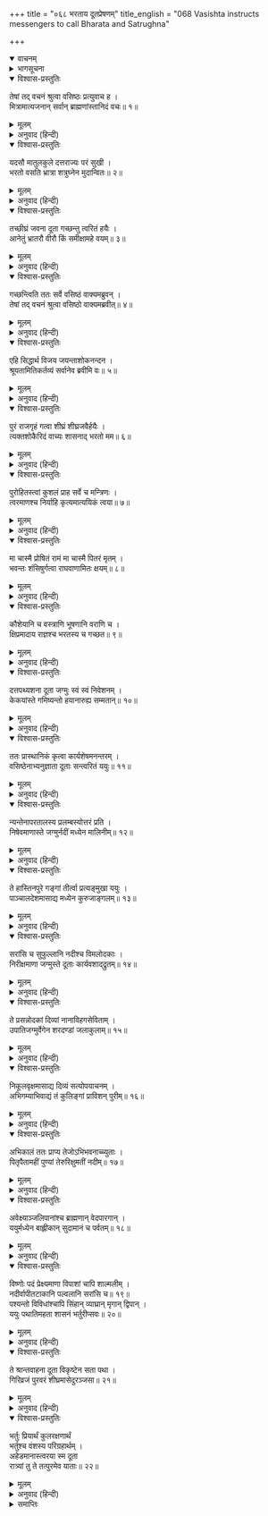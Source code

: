+++
title = "०६८ भरताय दूतप्रेषणम्"
title_english = "068 Vasishta instructs messengers to call Bharata and Satrughna"

+++
<details open><summary>वाचनम्</summary>
<div caption="श्रीराम-हरिसीताराममूर्ति-घनपाठिभ्यां वचनम्" class="audioEmbed" src="https://archive.org/download/Ramayana-recitation-Sriram-harisItArAmamUrti-Ghanapaati-v2/Kanda_2/Kanda_2_AYK-068-Bharathaya_dutha_Preshanam.mp3"></div>
</details>

<details><summary>भागसूचना</summary>

68. वसिष्ठजीकी आज्ञासे पाँच दूतोंका अयोध्यासे केकयदेशके राजगृह नगरमें जाना
</details>

<details open><summary>विश्वास-प्रस्तुतिः</summary>

तेषां तद् वचनं श्रुत्वा वसिष्ठः प्रत्युवाच ह ।  
मित्रामात्यजनान् सर्वान् ब्राह्मणांस्तानिदं वचः॥ १॥
</details>

<details><summary>मूलम्</summary>

तेषां तद् वचनं श्रुत्वा वसिष्ठः प्रत्युवाच ह ।  
मित्रामात्यजनान् सर्वान् ब्राह्मणांस्तानिदं वचः॥ १॥
</details>

<details><summary>अनुवाद (हिन्दी)</summary>

मार्कण्डेय आदिके ऐसे वचन सुनकर महर्षि वसिष्ठने मित्रों, मन्त्रियों और उन समस्त ब्राह्मणोंको इस प्रकार उत्तर दिया—॥ १॥
</details>

<details open><summary>विश्वास-प्रस्तुतिः</summary>

यदसौ मातुलकुले दत्तराज्यः परं सुखी ।  
भरतो वसति भ्रात्रा शत्रुघ्नेन मुदान्वितः॥ २॥
</details>

<details><summary>मूलम्</summary>

यदसौ मातुलकुले दत्तराज्यः परं सुखी ।  
भरतो वसति भ्रात्रा शत्रुघ्नेन मुदान्वितः॥ २॥
</details>

<details><summary>अनुवाद (हिन्दी)</summary>

‘राजा दशरथने जिनको राज्य दिया है, वे भरत इस समय अपने भाई शत्रुघ्नके साथ मामाके यहाँ बड़े सुख और प्रसन्नताके साथ निवास करते हैं॥ २॥
</details>

<details open><summary>विश्वास-प्रस्तुतिः</summary>

तच्छीघ्रं जवना दूता गच्छन्तु त्वरितं हयैः ।  
आनेतुं भ्रातरौ वीरौ किं समीक्षामहे वयम्॥ ३॥
</details>

<details><summary>मूलम्</summary>

तच्छीघ्रं जवना दूता गच्छन्तु त्वरितं हयैः ।  
आनेतुं भ्रातरौ वीरौ किं समीक्षामहे वयम्॥ ३॥
</details>

<details><summary>अनुवाद (हिन्दी)</summary>

‘उन दोनों वीर बन्धुओंको बुलानेके लिये शीघ्र ही तेज चलनेवाले दूत घोड़ोंपर सवार होकर यहाँसे जायँ, इसके सिवा हमलोग और क्या विचार कर सकते हैं?’॥ ३॥
</details>

<details open><summary>विश्वास-प्रस्तुतिः</summary>

गच्छन्त्विति ततः सर्वे वसिष्ठं वाक्यमब्रुवन् ।  
तेषां तद् वचनं श्रुत्वा वसिष्ठो वाक्यमब्रवीत्॥ ४॥
</details>

<details><summary>मूलम्</summary>

गच्छन्त्विति ततः सर्वे वसिष्ठं वाक्यमब्रुवन् ।  
तेषां तद् वचनं श्रुत्वा वसिष्ठो वाक्यमब्रवीत्॥ ४॥
</details>

<details><summary>अनुवाद (हिन्दी)</summary>

इसपर सबने वसिष्ठजीसे कहा—‘हाँ, दूत अवश्य भेजे जायँ ।’ उनका वह कथन सुनकर वसिष्ठजीने दूतोंको सम्बोधित करके कहा—॥ ४॥
</details>

<details open><summary>विश्वास-प्रस्तुतिः</summary>

एहि सिद्धार्थ विजय जयन्ताशोकनन्दन ।  
श्रूयतामितिकर्तव्यं सर्वानेव ब्रवीमि वः॥ ५॥
</details>

<details><summary>मूलम्</summary>

एहि सिद्धार्थ विजय जयन्ताशोकनन्दन ।  
श्रूयतामितिकर्तव्यं सर्वानेव ब्रवीमि वः॥ ५॥
</details>

<details><summary>अनुवाद (हिन्दी)</summary>

‘सिद्धार्थ! विजय! जयन्त! अशोक! और नन्दन! तुम सब यहाँ आओ और तुम्हें जो काम करना है, उसे सुनो । मैं तुम सब लोगोंसे ही कहता हूँ॥ ५॥
</details>

<details open><summary>विश्वास-प्रस्तुतिः</summary>

पुरं राजगृहं गत्वा शीघ्रं शीघ्रजवैर्हयैः ।  
त्यक्तशोकैरिदं वाच्यः शासनाद् भरतो मम॥ ६॥
</details>

<details><summary>मूलम्</summary>

पुरं राजगृहं गत्वा शीघ्रं शीघ्रजवैर्हयैः ।  
त्यक्तशोकैरिदं वाच्यः शासनाद् भरतो मम॥ ६॥
</details>

<details><summary>अनुवाद (हिन्दी)</summary>

‘तुमलोग शीघ्रगामी घोड़ोंपर सवार होकर तुरंत ही राजगृह नगरको जाओ और शोकका भाव न प्रकट करते हुए मेरी आज्ञाके अनुसार भरतसे इस प्रकार कहो॥ ६॥
</details>

<details open><summary>विश्वास-प्रस्तुतिः</summary>

पुरोहितस्त्वां कुशलं प्राह सर्वे च मन्त्रिणः ।  
त्वरमाणश्च निर्याहि कृत्यमात्ययिकं त्वया॥ ७॥
</details>

<details><summary>मूलम्</summary>

पुरोहितस्त्वां कुशलं प्राह सर्वे च मन्त्रिणः ।  
त्वरमाणश्च निर्याहि कृत्यमात्ययिकं त्वया॥ ७॥
</details>

<details><summary>अनुवाद (हिन्दी)</summary>

‘कुमार! पुरोहितजी तथा समस्त मन्त्रियोंने आपसे कुशल-मङ्गल कहा है । अब आप यहाँसे शीघ्र ही चलिये । अयोध्यामें आपसे अत्यन्त आवश्यक कार्य है॥
</details>

<details open><summary>विश्वास-प्रस्तुतिः</summary>

मा चास्मै प्रोषितं रामं मा चास्मै पितरं मृतम् ।  
भवन्तः शंसिषुर्गत्वा राघवाणामितः क्षयम्॥ ८॥
</details>

<details><summary>मूलम्</summary>

मा चास्मै प्रोषितं रामं मा चास्मै पितरं मृतम् ।  
भवन्तः शंसिषुर्गत्वा राघवाणामितः क्षयम्॥ ८॥
</details>

<details><summary>अनुवाद (हिन्दी)</summary>

‘भरतको श्रीरामचन्द्रके वनवास और पिताकी मृत्युका हाल मत बतलाना और इन परिस्थितियोंके कारण रघुवंशियोंके यहाँ जो कुहराम मचा हुआ है, इसकी चर्चा भी न करना॥ ८॥
</details>

<details open><summary>विश्वास-प्रस्तुतिः</summary>

कौशेयानि च वस्त्राणि भूषणानि वराणि च ।  
क्षिप्रमादाय राज्ञश्च भरतस्य च गच्छत॥ ९॥
</details>

<details><summary>मूलम्</summary>

कौशेयानि च वस्त्राणि भूषणानि वराणि च ।  
क्षिप्रमादाय राज्ञश्च भरतस्य च गच्छत॥ ९॥
</details>

<details><summary>अनुवाद (हिन्दी)</summary>

‘केकयराज तथा भरतको भेंट देनेके लिये रेशमीवस्त्र और उत्तम आभूषण लेकर तुमलोग यहाँसे शीघ्र चल दो’॥
</details>

<details open><summary>विश्वास-प्रस्तुतिः</summary>

दत्तपथ्यशना दूता जग्मुः स्वं स्वं निवेशनम् ।  
केकयांस्ते गमिष्यन्तो हयानारुह्य सम्मतान्॥ १०॥
</details>

<details><summary>मूलम्</summary>

दत्तपथ्यशना दूता जग्मुः स्वं स्वं निवेशनम् ।  
केकयांस्ते गमिष्यन्तो हयानारुह्य सम्मतान्॥ १०॥
</details>

<details><summary>अनुवाद (हिन्दी)</summary>

केकय देशको जानेवाले वे दूत रास्तेका खर्च ले अच्छे घोड़ोंपर सवार हो अपने-अपने घरको गये॥ १०॥
</details>

<details open><summary>विश्वास-प्रस्तुतिः</summary>

ततः प्रास्थानिकं कृत्वा कार्यशेषमनन्तरम् ।  
वसिष्ठेनाभ्यनुज्ञाता दूताः सन्त्वरितं ययुः॥ ११॥
</details>

<details><summary>मूलम्</summary>

ततः प्रास्थानिकं कृत्वा कार्यशेषमनन्तरम् ।  
वसिष्ठेनाभ्यनुज्ञाता दूताः सन्त्वरितं ययुः॥ ११॥
</details>

<details><summary>अनुवाद (हिन्दी)</summary>

तदनन्तर यात्रासम्बन्धी शेष तैयारी पूरी करके वसिष्ठजीकी आज्ञा ले सभी दूत तुरंत वहाँसे प्रस्थित हो गये॥ ११॥
</details>

<details open><summary>विश्वास-प्रस्तुतिः</summary>

न्यन्तेनापरतालस्य प्रलम्बस्योत्तरं प्रति ।  
निषेवमाणास्ते जग्मुर्नदीं मध्येन मालिनीम्॥ १२॥
</details>

<details><summary>मूलम्</summary>

न्यन्तेनापरतालस्य प्रलम्बस्योत्तरं प्रति ।  
निषेवमाणास्ते जग्मुर्नदीं मध्येन मालिनीम्॥ १२॥
</details>

<details><summary>अनुवाद (हिन्दी)</summary>

अपरताल नामक पर्वतके अन्तिम छोर अर्थात् दक्षिण भाग और प्रलम्बगिरिके उत्तरभागमें दोनों पर्वतोंके बीचसे बहनेवाली मालिनी नदीके तटपर होते हुए वे दूत आगे बढ़े॥ १२॥
</details>

<details open><summary>विश्वास-प्रस्तुतिः</summary>

ते हास्तिनपुरे गङ्गां तीर्त्वा प्रत्यङ्मुखा ययुः ।  
पाञ्चालदेशमासाद्य मध्येन कुरुजाङ्गलम्॥ १३॥
</details>

<details><summary>मूलम्</summary>

ते हास्तिनपुरे गङ्गां तीर्त्वा प्रत्यङ्मुखा ययुः ।  
पाञ्चालदेशमासाद्य मध्येन कुरुजाङ्गलम्॥ १३॥
</details>

<details><summary>अनुवाद (हिन्दी)</summary>

हस्तिनापुरमें गङ्गाको पार करके वे पश्चिमकी ओर गये और पाञ्चालदेशमें पहुँचकर कुरुजाङ्गल प्रदेशके बीचसे होते हुए आगे बढ़ गये॥ १३॥
</details>

<details open><summary>विश्वास-प्रस्तुतिः</summary>

सरांसि च सुफुल्लानि नदीश्च विमलोदकाः ।  
निरीक्षमाणा जग्मुस्ते दूताः कार्यवशाद‍्द्रुतम्॥ १४॥
</details>

<details><summary>मूलम्</summary>

सरांसि च सुफुल्लानि नदीश्च विमलोदकाः ।  
निरीक्षमाणा जग्मुस्ते दूताः कार्यवशाद‍्द्रुतम्॥ १४॥
</details>

<details><summary>अनुवाद (हिन्दी)</summary>

मार्गमें सुन्दर फूलोंसे सुशोभित सरोवरों तथा निर्मल जलवाली नदियोंका दर्शन करते हुए वे दूत कार्यवश तीव्र-गतिसे आगे बढ़ते गये॥ १४॥
</details>

<details open><summary>विश्वास-प्रस्तुतिः</summary>

ते प्रसन्नोदकां दिव्यां नानाविहगसेविताम् ।  
उपातिजग्मुर्वेगेन शरदण्डां जलाकुलाम्॥ १५॥
</details>

<details><summary>मूलम्</summary>

ते प्रसन्नोदकां दिव्यां नानाविहगसेविताम् ।  
उपातिजग्मुर्वेगेन शरदण्डां जलाकुलाम्॥ १५॥
</details>

<details><summary>अनुवाद (हिन्दी)</summary>

तदनन्तर वे स्वच्छ जलसे सुशोभित, पानीसे भरी हुई और भाँति-भाँतिके पक्षियोंसे सेवित दिव्य नदी शरदण्डाके तटपर पहुँचकर उसे वेगपूर्वक लाँघ गये॥ १५॥
</details>

<details open><summary>विश्वास-प्रस्तुतिः</summary>

निकूलवृक्षमासाद्य दिव्यं सत्योपयाचनम् ।  
अभिगम्याभिवाद्यं तं कुलिङ्गां प्राविशन् पुरीम्॥ १६॥
</details>

<details><summary>मूलम्</summary>

निकूलवृक्षमासाद्य दिव्यं सत्योपयाचनम् ।  
अभिगम्याभिवाद्यं तं कुलिङ्गां प्राविशन् पुरीम्॥ १६॥
</details>

<details><summary>अनुवाद (हिन्दी)</summary>

शरदण्डाके पश्चिमतटपर एक दिव्य वृक्ष था, जिसपर किसी देवताका आवास था; इसीलिये वहाँ जो याचनाकी जाती थी, वह सत्य (सफल) होती थी, अतः उसका नाम सत्योपयाचन हो गया था । उस वन्दनीय वृक्षके निकट पहुँचकर दूतोंने उसकी परिक्रमा की और वहाँसे आगे जाकर उन्होंने कुलिङ्गा नामक पुरीमें प्रवेश किया॥
</details>

<details open><summary>विश्वास-प्रस्तुतिः</summary>

अभिकालं ततः प्राप्य तेजोऽभिभवनाच्च्युताः ।  
पितृपैतामहीं पुण्यां तेरुरिक्षुमतीं नदीम्॥ १७॥
</details>

<details><summary>मूलम्</summary>

अभिकालं ततः प्राप्य तेजोऽभिभवनाच्च्युताः ।  
पितृपैतामहीं पुण्यां तेरुरिक्षुमतीं नदीम्॥ १७॥
</details>

<details><summary>अनुवाद (हिन्दी)</summary>

वहाँसे तेजोऽभिभवन नामक गाँवको पार करते हुए वे अभिकाल नामक गाँवमें पहुँचे और वहाँसे आगे बढ़नेपर उन्होंने राजा दशरथके पिता-पितामहोंद्वारा सेवित पुण्यसलिला इक्षुमती नदीको पार किया॥ १७॥
</details>

<details open><summary>विश्वास-प्रस्तुतिः</summary>

अवेक्ष्याञ्जलिपानांश्च ब्राह्मणान् वेदपारगान् ।  
ययुर्मध्येन बाह्लीकान् सुदामानं च पर्वतम्॥ १८॥
</details>

<details><summary>मूलम्</summary>

अवेक्ष्याञ्जलिपानांश्च ब्राह्मणान् वेदपारगान् ।  
ययुर्मध्येन बाह्लीकान् सुदामानं च पर्वतम्॥ १८॥
</details>

<details><summary>अनुवाद (हिन्दी)</summary>

वहाँ केवल अञ्जलि भर जल पीकर तपस्या करनेवाले वेदोंके पारगामी ब्राह्मणोंका दर्शन करके वे दूत बाह्लीक देशके मध्यभागमें स्थित सुदामा नामक पर्वतके पास जा पहुँचे॥ १८॥
</details>

<details open><summary>विश्वास-प्रस्तुतिः</summary>

विष्णोः पदं प्रेक्ष्यमाणा विपाशां चापि शाल्मलीम् ।  
नदीर्वापीतटाकानि पल्वलानि सरांसि च॥ १९॥  
पश्यन्तो विविधांश्चापि सिंहान् व्याघ्रान् मृगान् द्विपान् ।  
ययुः पथातिमहता शासनं भर्तुरीप्सवः॥ २०॥
</details>

<details><summary>मूलम्</summary>

विष्णोः पदं प्रेक्ष्यमाणा विपाशां चापि शाल्मलीम् ।  
नदीर्वापीतटाकानि पल्वलानि सरांसि च॥ १९॥  
पश्यन्तो विविधांश्चापि सिंहान् व्याघ्रान् मृगान् द्विपान् ।  
ययुः पथातिमहता शासनं भर्तुरीप्सवः॥ २०॥
</details>

<details><summary>अनुवाद (हिन्दी)</summary>

उस पर्वतके शिखरपर स्थित भगवान् विष्णुके चरणचिह्नका दर्शन करके वे विपाशा (व्यास) नदी और उसके तटवर्ती शाल्मली वृक्षके निकट गये । वहाँसे आगे बढ़नेपर बहुत-सी नदियों, बावड़ियों, पोखरों, छोटे-तालाबों, सरोवरों तथा भाँति-भाँतिके वनजन्तुओं—सिंह, व्याघ्र,मृग और हाथियोंका दर्शन करते हुए वे दूत अत्यन्त विशाल मार्गके द्वारा आगे बढ़ने लगे । वे अपने स्वामीकी आज्ञाका शीघ्र पालन करनेकी इच्छा रखते थे॥ १९-२०॥
</details>

<details open><summary>विश्वास-प्रस्तुतिः</summary>

ते श्रान्तवाहना दूता विकृष्टेन सता पथा ।  
गिरिव्रजं पुरवरं शीघ्रमासेदुरञ्जसा॥ २१॥
</details>

<details><summary>मूलम्</summary>

ते श्रान्तवाहना दूता विकृष्टेन सता पथा ।  
गिरिव्रजं पुरवरं शीघ्रमासेदुरञ्जसा॥ २१॥
</details>

<details><summary>अनुवाद (हिन्दी)</summary>

उन दूतोंके वाहन (घोड़े) चलते-चलते थक गये थे । वह मार्ग बड़ी दूरका होनेपर उपद्रवसे रहित था । उसे तै करके सारे दूत शीघ्र ही बिना किसी कष्टके श्रेष्ठ नगर गिरिव्रजमें जा पहुँचे॥ २१॥
</details>

<details open><summary>विश्वास-प्रस्तुतिः</summary>

भर्तुः प्रियार्थं कुलरक्षणार्थं  
भर्तुश्च वंशस्य परिग्रहार्थम् ।  
अहेडमानास्त्वरया स्म दूता  
रात्र्यां तु ते तत्पुरमेव याताः॥ २२॥
</details>

<details><summary>मूलम्</summary>

भर्तुः प्रियार्थं कुलरक्षणार्थं  
भर्तुश्च वंशस्य परिग्रहार्थम् ।  
अहेडमानास्त्वरया स्म दूता  
रात्र्यां तु ते तत्पुरमेव याताः॥ २२॥
</details>

<details><summary>अनुवाद (हिन्दी)</summary>

अपने स्वामी (आज्ञा देनेवाले वसिष्ठजी) का प्रिय और प्रजावर्गकी रक्षा करने तथा महाराज दशरथके वंशपरम्परागत राज्यको भरतजीसे स्वीकार करानेके लिये सादर तत्पर हुए वे दूत बड़ी उतावलीके साथ चलकर रातमें ही उस नगरमें जा पहुँचे॥ २२॥
</details>

<details><summary>समाप्तिः</summary>

इत्यार्षे श्रीमद्रामायणे वाल्मीकीये आदिकाव्येऽयोध्याकाण्डेऽष्टषष्टितमः सर्गः॥ ६८॥  
इस प्रकार श्रीवाल्मीकिनिर्मित आर्षरामायण आदिकाव्यके अयोध्याकाण्डमें अरसठवाँ सर्ग पूरा हुआ॥ ६८॥
</details>

